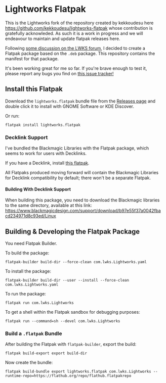 # Lightworks Flatpak
This is the Lightworks fork of the repository created by kekkoudesu here https://github.com/kekkoudesu/lightworks-flatpak whose contribution is gratefully acknowleded. As such it is a work in progress and we will endeavour to maintain and update flatpak releases here.

Following [some discussion on the LWKS
forum](https://forum.lwks.com/threads/lightworks-as-a-flatpak.250870/), I
decided to create a Flatpak package based on the `.deb` package. This repository
contains the manifest for that package.

It's been working great for me so far. If you're brave enough to test it,
please report any bugs you find on [this issue
tracker!](https://github.com/kekkoudesu/lightworks-flatpak/issues)

## Install this Flatpak

Download the `lightworks.flatpak` bundle file from the [Releases
page](https://github.com/LWKS-Software/lightworks-flatpak/releases/latest) and
double click it to install with GNOME Software or KDE Discover.

Or run:

```
flatpak install lightworks.flatpak
```

### Decklink Support

I've bundled the Blackmagic Libraries with the Flatpak package, which seems to
work for users with Decklinks.

If you have a Decklink, install [this
flatpak](https://github.com/kekkoudesu/lightworks-flatpak/releases/download/v0.2/lightworks-decklink.flatpak).

All Flatpaks produced moving forward will contain the Blackmagic Libraries for
Decklink compatibility by default; there won't be a separate Flatpak.

#### Building With Decklink Support

When building this package, you need to download the Blackmagic libraries to the
same directory, available at this link:
https://www.blackmagicdesign.com/support/download/b97e55f37a0042fbacd234971d8c93ed/Linux

## Building & Developing the Flatpak Package

You need Flatpak Builder.

To build the package:

```
flatpak-builder build-dir --force-clean com.lwks.Lightworks.yaml
```

To install the package:

```
flatpak-builder build-dir --user --install --force-clean com.lwks.Lightworks.yaml
```

To run the package:

```
flatpak run com.lwks.Lightworks
```

To get a shell within the Flatpak sandbox for debugging purposes:

```
flatpak run --command=sh --devel com.lwks.Lightworks
```

### Build a `.flatpak` Bundle

After building the Flatpak with `flatpak-builder`, export the build:

```
flatpak build-export export build-dir
```

Now create the bundle:

```
flatpak build-bundle export lightworks.flatpak com.lwks.Lightworks --runtime-repo=https://flathub.org/repo/flathub.flatpakrepo
```
